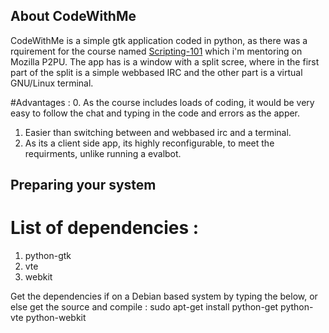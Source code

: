 ## About CodeWithMe
CodeWithMe is a simple gtk application coded in python, as there was a rquirement for the course named [Scripting-101]() which i'm mentoring on Mozilla P2PU.
The app has is a window with a split scree, where in the first part of the split is a simple webbased IRC and the other part is a virtual GNU/Linux terminal.

#Advantages :
0. As the course includes loads of coding, it would be very easy to follow the chat and typing in the code and errors as the apper.
1. Easier than switching between and webbased irc and a terminal.
2. As its a client side app, its highly reconfigurable, to meet the requirments, unlike running a evalbot.

## Preparing your system

# List of dependencies :

1. python-gtk
2. vte 
3. webkit

Get the dependencies if on a Debian based system by typing the below, or else get the source and compile :
		sudo apt-get install python-get python-vte python-webkit


